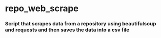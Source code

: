 # repo_web_scrape

### Script that scrapes data from a repository using beautifulsoup and requests and then saves the data into a csv file 
